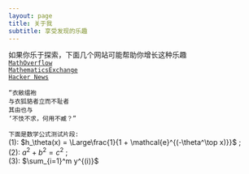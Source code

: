 ```yaml
---
layout: page
title: 关于我 
subtitle: 享受发现的乐趣
---
```



 如果你乐于探索，下面几个网站可能帮助你增长这种乐趣   
[`MathOverflow`](https://mathoverflow.net/)  
[`MathematicsExchange`](https://math.stackexchange.com/)  
[`Hacker News`](https://news.ycombinator.com/)  


```
“衣敝缊袍
与衣狐貉者立而不耻者
其由也与
‘不忮不求，何用不臧？”
```

 `下面是数学公式测试片段:`  
 (1): $h_\theta(x) = \Large\frac{1}{1 + \mathcal{e}^{(-\theta^\top x)}}$ ; <br/>
 (2): $a^2 + b^2 = c^2$ ; <br/>
 (3): $\sum_{i=1}^m y^{(i)}$<br/>


